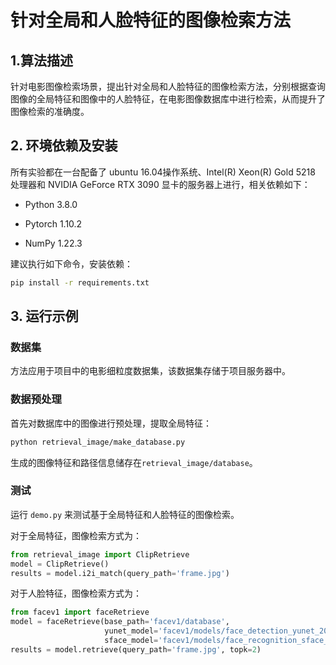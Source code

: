 # 针对全局和人脸特征的图像检索方法

## 1.算法描述

针对电影图像检索场景，提出针对全局和人脸特征的图像检索方法，分别根据查询图像的全局特征和图像中的人脸特征，在电影图像数据库中进行检索，从而提升了图像检索的准确度。

## 2. 环境依赖及安装

所有实验都在一台配备了 ubuntu 16.04操作系统、Intel(R) Xeon(R) Gold 5218 处理器和 NVIDIA GeForce RTX 3090 显卡的服务器上进行，相关依赖如下：

- Python 3.8.0

- Pytorch 1.10.2

- NumPy 1.22.3

建议执行如下命令，安装依赖：

```bash
pip install -r requirements.txt
```

## 3. 运行示例

### 数据集

方法应用于项目中的电影细粒度数据集，该数据集存储于项目服务器中。

### 数据预处理

首先对数据库中的图像进行预处理，提取全局特征：

```bash
python retrieval_image/make_database.py
```

生成的图像特征和路径信息储存在`retrieval_image/database`。

### 测试

运行 `demo.py` 来测试基于全局特征和人脸特征的图像检索。

对于全局特征，图像检索方式为：

```python
from retrieval_image import ClipRetrieve
model = ClipRetrieve()
results = model.i2i_match(query_path='frame.jpg')
```

对于人脸特征，图像检索方式为：

```python
from facev1 import faceRetrieve
model = faceRetrieve(base_path='facev1/database', 
                     yunet_model='facev1/models/face_detection_yunet_2022mar.onnx',
                     sface_model='facev1/models/face_recognition_sface_2021dec.onnx')
results = model.retrieve(query_path='frame.jpg', topk=2)
```
